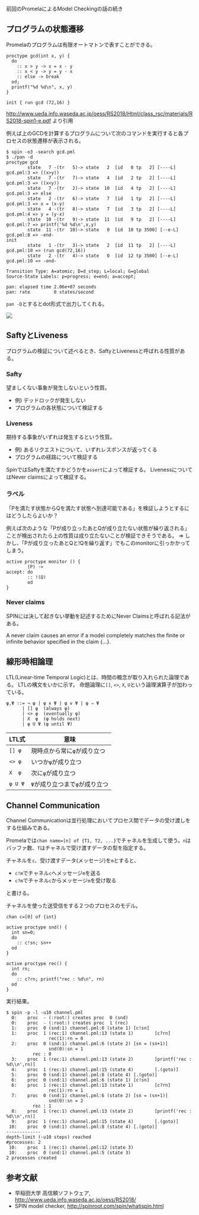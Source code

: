前回のPromelaによるModel Checkingの話の続き

## プログラムの状態遷移
Promelaのプログラムは有限オートマトンで表すことができる。

```
proctype gcd(int x, y) {
  do
    :: x > y -> x = x - y
    :: x < y -> y = y - x
    :: else -> break
  od;
  printf("%d %d\n", x, y)
}

init { run gcd (72,16) }
```
http://www.ueda.info.waseda.ac.jp/oess/RS2018/Html/class_rsc/materials/RS2018-spin1-e.pdf より引用

例えば上のGCDを計算するプログラムについて次のコマンドを実行すると各プロセスの状態遷移が表示される。
```
$ spin -o3 -search gcd.pml
$ ./pan -d
proctype gcd
        state   7 -(tr   5)-> state   2  [id   0 tp   2] [----L] gcd.pml:3 => ((x>y))
        state   7 -(tr   7)-> state   4  [id   2 tp   2] [----L] gcd.pml:3 => ((x<y))
        state   7 -(tr   2)-> state  10  [id   4 tp   2] [----L] gcd.pml:3 => else
        state   2 -(tr   6)-> state   7  [id   1 tp   2] [----L] gcd.pml:3 => x = (x-y)
        state   4 -(tr   8)-> state   7  [id   3 tp   2] [----L] gcd.pml:4 => y = (y-x)
        state  10 -(tr   9)-> state  11  [id   9 tp   2] [----L] gcd.pml:7 => printf('%d %d\n',x,y)
        state  11 -(tr  10)-> state   0  [id  10 tp 3500] [--e-L] gcd.pml:8 => -end-
init
        state   1 -(tr   3)-> state   2  [id  11 tp   2] [----L] gcd.pml:10 => (run gcd(72,16))
        state   2 -(tr   4)-> state   0  [id  12 tp 3500] [--e-L] gcd.pml:10 => -end-

Transition Type: A=atomic; D=d_step; L=local; G=global
Source-State Labels: p=progress; e=end; a=accept;

pan: elapsed time 2.06e+07 seconds
pan: rate         0 states/second
```

`pan -D`とするとdot形式で出力してくれる。

![](./img/state.png)

## SaftyとLiveness
プログラムの検証について述べるとき、SaftyとLivenessと呼ばれる性質がある。

### Safty
望ましくない事象が発生しないという性質。
- 例) デッドロックが発生しない
- プログラムの各状態について検証する

### Liveness
期待する事象がいずれは発生するという性質。
- 例) あるリクエストについて、いずれレスポンスが返ってくる
- プログラムの経路について検証する


SpinではSaftyを満たすかどうかを`assert`によって検証する。
LivenessについてはNever claimsによって検証する。

### ラベル
「Pを満たす状態からQを満たす状態へ到達可能である」を検証しようとするにはどうしたらよいか？

例えば次のような「Pが成り立ったあとQが成り立たない状態が繰り返される」ことが検出されたら上の性質は成り立たないことが検証できそうである。
⇒ しかし、「Pが成り立ったあとQと!Qを繰り返す」でもこのmonitorに引っかかってしまう。
```
active proctype monitor () {
        (P) ->
accept: do
        :: !(Q)
        od
}
```
### Never claims
SPINには決して起きない挙動を記述するためにNever Claimsと呼ばれる記法がある。

A never claim causes an error if a model completely matches the finite or infinite behavior specified in the claim {...}.

## 線形時相論理
LTL(Linear-time Temporal Logic)とは、時間の概念が取り入れられた論理である。
LTLの構文をいかに示す。
命題論理に`[]`, `<>`, `X`, `U`という論理演算子が加わっている。
```
φ,Ψ ::= ¬ φ | φ ∧ Ψ | φ ∨ Ψ | φ ⇒ Ψ
      | [] φ  (always φ)
      | <> φ  (eventually φ)
      | X  φ  (φ holds next)
      | φ U Ψ (φ until Ψ)
```

|LTL式|意味|
----|---- 
| `[] φ` | 現時点から常に`φ`が成り立つ |
| `<> φ` | いつか`φ`が成り立つ |
| `X  φ` | 次に`φ`が成り立つ |
| `φ U Ψ` | `Ψ`が成り立つまで`φ`が成り立つ |


## Channel Communication
Channel Communicationは並行処理においてプロセス間でデータの受け渡しをする仕組みである。

Promelaでは`chan name=[n] of {T1, T2, ...}`でチャネルを生成して使う。`n`はバッファ数、`T`はチャネルで受け渡すデータの型を指定する。

チャネルを`c`、受け渡すデータ(メッセージ)を`m`とすると、
- `c!m`でチャネル`c`へメッセージ`m`を送る
- `c?m`でチャネル`c`からメッセージ`m`を受け取る

と書ける。

チャネルを使った送受信をする２つのプロセスのモデル。
```
chan c=[0] of {int}

active proctype snd() {
  int sn=0;
  do
    :: c!sn; sn++
  od
}

active proctype rec() {
  int rn;
  do
    :: c?rn; printf("rec : %d\n", rn)
  od
}
```

実行結果。
```
$ spin -p -l -u10 channel.pml 
  0:    proc  - (:root:) creates proc  0 (snd)
  0:    proc  - (:root:) creates proc  1 (rec)
  1:    proc  0 (snd:1) channel.pml:6 (state 1) [c!sn]
  1:    proc  1 (rec:1) channel.pml:13 (state 1)        [c?rn]
                rec(1):rn = 0
  2:    proc  0 (snd:1) channel.pml:6 (state 2) [sn = (sn+1)]
                snd(0):sn = 1
          rec : 0
  3:    proc  1 (rec:1) channel.pml:13 (state 2)        [printf('rec : %d\\n',rn)]
  4:    proc  1 (rec:1) channel.pml:15 (state 4)        [.(goto)]
  5:    proc  0 (snd:1) channel.pml:8 (state 4) [.(goto)]
  6:    proc  0 (snd:1) channel.pml:6 (state 1) [c!sn]
  6:    proc  1 (rec:1) channel.pml:13 (state 1)        [c?rn]
                rec(1):rn = 1
  7:    proc  0 (snd:1) channel.pml:6 (state 2) [sn = (sn+1)]
                snd(0):sn = 2
          rec : 1
  8:    proc  1 (rec:1) channel.pml:13 (state 2)        [printf('rec : %d\\n',rn)]
  9:    proc  1 (rec:1) channel.pml:15 (state 4)        [.(goto)]
 10:    proc  0 (snd:1) channel.pml:8 (state 4) [.(goto)]
-------------
depth-limit (-u10 steps) reached
#processes: 2
 10:    proc  1 (rec:1) channel.pml:12 (state 3)
 10:    proc  0 (snd:1) channel.pml:5 (state 3)
2 processes created
```

## 参考文献
- 早稲田大学 高信頼ソフトウェア, http://www.ueda.info.waseda.ac.jp/oess/RS2018/
- SPIN model checker, http://spinroot.com/spin/whatispin.html
